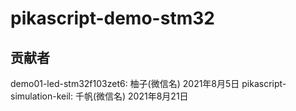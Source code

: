 # pikascript-demo-stm32
## 贡献者

demo01-led-stm32f103zet6: 柚子(微信名) 2021年8月5日
pikascript-simulation-keil: 千帆(微信名) 2021年8月21日
